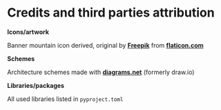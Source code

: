 # Credits and third parties attribution

**Icons/artwork**

Banner mountain icon derived, original by **[Freepik](https://www.flaticon.com/authors/freepik)** from **[flaticon.com](https://www.flaticon.com)**

**Schemes**

Architecture schemes made with **[diagrams.net](https://www.diagrams.net/)** (formerly draw.io)

**Libraries/packages**

All used libraries listed in `pyproject.toml`

